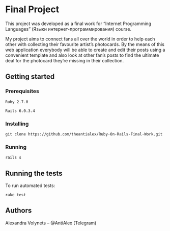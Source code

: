 Final Project
=====================
This project was developed as a final work for “Internet Programming Languages” (Языки интернет-программирования) course. 

My project aims to connect fans all over the world in order to help each other with collecting their favourite artist’s photocards. By the means of this web application everybody will be able to create and edit their posts using a convenient template and also look at other fan’s posts to find the ultimate deal for the photocard they’re missing in their collection. 

Getting started
----------------

### Prerequisites

    Ruby 2.7.0

    Rails 6.0.3.4

### Installing

    git clone https://github.com/theantialex/Ruby-On-Rails-Final-Work.git
  
### Running

    rails s
Running the tests
-----------------
To run automated tests:

    rake test
Authors
--------
Alexandra Volynets – @AntiAlex (Telegram)
